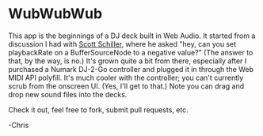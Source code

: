 # WubWubWub

This app is the beginnings of a DJ deck built in Web Audio.  It started from a discussion I had with [Scott Schiller](https://twitter.com/schill/), where he asked "hey, can you set playbackRate on a BufferSourceNode to a negative value?"  (The answer to that, by the way, is no.)  It's grown quite a bit from there, especially after I purchased a Numark DJ-2-Go controller and plugged it in through the Web MIDI API polyfill.  It's much cooler with the controller; you can't currently scrub from the onscreen UI.  (Yes, I'll get to that.)  Note you can drag and drop new sound files into the decks.

Check it out, feel free to fork, submit pull requests, etc.

-Chris